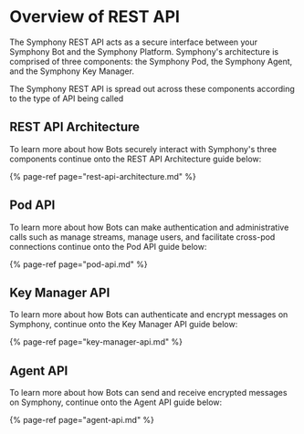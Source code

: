 # Overview of REST API

The Symphony REST API acts as a secure interface between your Symphony Bot and the Symphony Platform. Symphony's architecture is comprised of three components: the Symphony Pod, the Symphony Agent, and the Symphony Key Manager.

The Symphony REST API is spread out across these components according to the type of API being called

## REST API Architecture

To learn more about how Bots securely interact with Symphony's three components continue onto the REST API Architecture guide below:

{% page-ref page="rest-api-architecture.md" %}

## Pod API

To learn more about how Bots can make authentication and administrative calls such as manage streams, manage users, and facilitate cross-pod connections continue onto the Pod API guide below:

{% page-ref page="pod-api.md" %}

## Key Manager API

To learn more about how Bots can authenticate and encrypt messages on Symphony, continue onto the Key Manager API guide below:

{% page-ref page="key-manager-api.md" %}

## Agent API

To learn more about how Bots can send and receive encrypted messages on Symphony, continue onto the Agent API guide below:

{% page-ref page="agent-api.md" %}

